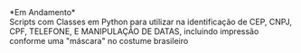 <html>
    <head>
    *Em Andamento* <br />
    </head>
    <body>
    Scripts com Classes em Python para utilizar na identificação de CEP, CNPJ, CPF, TELEFONE, E MANIPULAÇÃO DE DATAS, incluindo impressão conforme uma "máscara" no costume brasileiro
    </body>
</html>

